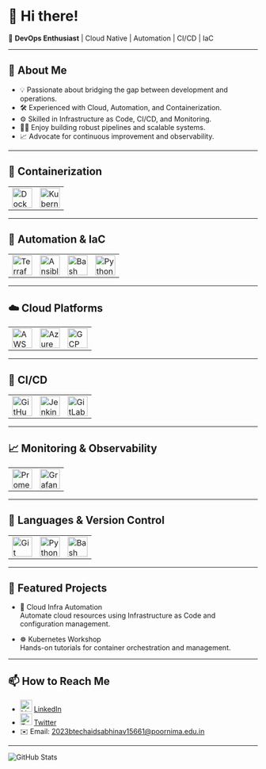 # 👋 Hi there!

🚀 **DevOps Enthusiast** | Cloud Native | Automation | CI/CD | IaC

---

## 💼 About Me

- 💡 Passionate about bridging the gap between development and operations.
- 🛠️ Experienced with Cloud, Automation, and Containerization.
- ⚙️ Skilled in Infrastructure as Code, CI/CD, and Monitoring.
- 👨‍💻 Enjoy building robust pipelines and scalable systems.
- 📈 Advocate for continuous improvement and observability.

---

## 🐳 Containerization

<table>
  <tr>
    <td><img src="https://cdn.jsdelivr.net/gh/devicons/devicon/icons/docker/docker-original.svg" alt="Docker" width="40"/></td>
    <td><img src="https://cdn.jsdelivr.net/gh/devicons/devicon/icons/kubernetes/kubernetes-plain.svg" alt="Kubernetes" width="40"/></td>
  </tr>
</table>

---

## 🤖 Automation & IaC

<table>
  <tr>
    <td><img src="https://cdn.jsdelivr.net/gh/devicons/devicon/icons/terraform/terraform-original.svg" alt="Terraform" width="40"/></td>
    <td><img src="https://cdn.jsdelivr.net/gh/devicons/devicon/icons/ansible/ansible-original.svg" alt="Ansible" width="40"/></td>
    <td><img src="https://cdn.jsdelivr.net/gh/devicons/devicon/icons/bash/bash-original.svg" alt="Bash" width="40"/></td>
    <td><img src="https://cdn.jsdelivr.net/gh/devicons/devicon/icons/python/python-original.svg" alt="Python" width="40"/></td>
  </tr>
</table>

---

## ☁️ Cloud Platforms

<table>
  <tr>
    <td><img src="https://cdn.jsdelivr.net/gh/devicons/devicon/icons/aws/aws-original.svg" alt="AWS" width="40" /></td>
    <td><img src="https://cdn.jsdelivr.net/gh/devicons/devicon/icons/azure/azure-original.svg" alt="Azure" width="40"/></td>
    <td><img src="https://cdn.jsdelivr.net/gh/devicons/devicon/icons/googlecloud/googlecloud-original.svg" alt="GCP" width="40"/></td>
  </tr>
</table>

---

## 🔄 CI/CD

<table>
  <tr>
    <td><img src="https://cdn.jsdelivr.net/gh/devicons/devicon/icons/github/github-original.svg" alt="GitHub Actions" width="40"/></td>
    <td><img src="https://cdn.jsdelivr.net/gh/devicons/devicon/icons/jenkins/jenkins-original.svg" alt="Jenkins" width="40"/></td>
    <td><img src="https://cdn.jsdelivr.net/gh/devicons/devicon/icons/gitlab/gitlab-original.svg" alt="GitLab CI" width="40"/></td>
  </tr>
</table>

---

## 📈 Monitoring & Observability

<table>
  <tr>
    <td><img src="https://cdn.jsdelivr.net/gh/devicons/devicon/icons/prometheus/prometheus-original.svg" alt="Prometheus" width="40"/></td>
    <td><img src="https://cdn.jsdelivr.net/gh/devicons/devicon/icons/grafana/grafana-original.svg" alt="Grafana" width="40"/></td>
  </tr>
</table>

---

## 📝 Languages & Version Control

<table>
  <tr>
    <td><img src="https://cdn.jsdelivr.net/gh/devicons/devicon/icons/git/git-original.svg" alt="Git" width="40"/></td>
    <td><img src="https://cdn.jsdelivr.net/gh/devicons/devicon/icons/python/python-original.svg" alt="Python" width="40"/></td>
    <td><img src="https://cdn.jsdelivr.net/gh/devicons/devicon/icons/bash/bash-original.svg" alt="Bash" width="40"/></td>
  </tr>
</table>

---

## 📂 Featured Projects

- 🚀 Cloud Infra Automation  
  Automate cloud resources using Infrastructure as Code and configuration management.

- ☸️ Kubernetes Workshop  
  Hands-on tutorials for container orchestration and management.

---

## 📫 How to Reach Me

- <img src="https://cdn.jsdelivr.net/gh/devicons/devicon/icons/linkedin/linkedin-original.svg" alt="LinkedIn" width="24"/> [LinkedIn](https://linkedin.com/in/your-link)
- <img src="https://cdn.jsdelivr.net/gh/devicons/devicon/icons/twitter/twitter-original.svg" alt="Twitter" width="24"/> [Twitter](https://twitter.com/your-handle)
- ✉️ Email: 2023btechaidsabhinav15661@poornima.edu.in

---

![GitHub Stats](https://github-readme-stats.vercel.app/api?username=AbhinavMee9549&show_icons=true&theme=radical)
